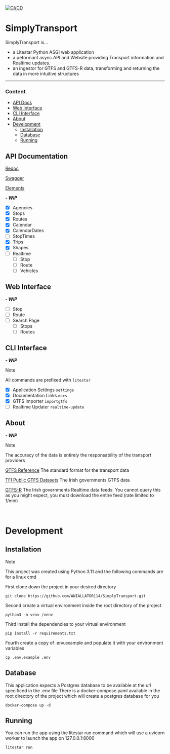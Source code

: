 [![CI/CD](https://github.com/ANIALLATOR114/SimplyTransport/actions/workflows/tests_on_merge_main.yaml/badge.svg?branch=main)](https://github.com/ANIALLATOR114/SimplyTransport/actions/workflows/tests_on_merge_main.yaml)

# SimplyTransport

SimplyTransport is...

- a Litestar Python ASGI web application
- a peformant async API and Website providing Transport information and Realtime updates.
- an ingestor for GTFS and GTFS-R data, transforming and returning the data in more intuitive structures
<hr>

### Content

- [API Docs](#api-documentation)
- [Web Interface](#web-interface)
- [CLI Interface](#cli-interface)
- [About](#about)
- [Development](#development)
  - [Installation](#installation)
  - [Database](#database)
  - [Running](#running)

## API Documentation

[Redoc](schema/redoc)

[Swagger](schema/swagger)

[Elements](schema/elements)

_**- WIP**_

- [x] Agencies
- [x] Stops
- [x] Routes
- [x] Calendar
- [x] CalendarDates
- [ ] StopTimes
- [x] Trips
- [x] Shapes
- [ ] Realtime
  - [ ] Stop
  - [ ] Route
  - [ ] Vehicles

## Web Interface

_**- WIP**_

- [ ] Stop
- [ ] Route
- [ ] Search Page
  - [ ] Stops
  - [ ] Routes

## CLI Interface

_**- WIP**_

> [!NOTE]
> All commands are prefixed with `litestar`

- [x] Application Settings `settings`
- [x] Documentation Links `docs`
- [x] GTFS Importer `importgtfs`
- [ ] Realtime Updater `realtime-update`

## About

_**- WIP**_

> [!NOTE]
> The accuracy of the data is entirely the responsability of the transport providers

[GTFS Reference](https://gtfs.org/schedule/) The standard format for the transport data

[TFI Public GTFS Datasets](https://www.transportforireland.ie/transitData/PT_Data.html) The Irish governments GTFS data

[GTFS-R](https://developer.nationaltransport.ie/apis) The Irish governments Realtime data feeds. You cannot query this as you might expect, you must download the entire feed (rate limited to 1/min)

<br>

# Development

## Installation

> [!NOTE]
> This project was created using Python 3.11 and the following commands are for a linux cmd

First clone down the project in your desired directory

```
git clone https://github.com/ANIALLATOR114/SimplyTransport.git
```

Second create a virtual environment inside the root directory of the project

```
python3 -m venv /venv
```

Third install the dependencies to your virtual environment

```
pip install -r requirements.txt
```

Fourth create a copy of .env.example and populate it with your environment variables

```
cp .env.example .env
```

## Database

This application expects a Postgres database to be available at the url specificed in the .env file
There is a docker-compose.yaml available in the root directory of the project which will create a postgres database for you

```
docker-compose up -d
```

## Running

You can run the app using the litestar run command which will use a uvicorn worker to launch the app on 127.0.0.1:8000

```
litestar run
```
